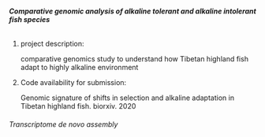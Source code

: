 ###### **Comparative genomic analysis of alkaline tolerant and alkaline intolerant fish species**

1. project description:

    comparative genomics study to understand how Tibetan highland fish adapt to highly alkaline environment

2. Code availability for submission:

    Genomic signature of shifts in selection and alkaline adaptation in Tibetan highland fish. biorxiv. 2020

###### Transcriptome de novo assembly
<Trinity>
